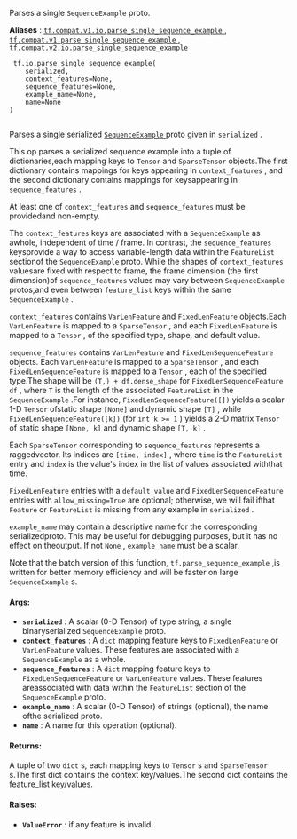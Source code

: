 Parses a single  `SequenceExample`  proto.

**Aliases** : [ `tf.compat.v1.io.parse_single_sequence_example` ](/api_docs/python/tf/io/parse_single_sequence_example), [ `tf.compat.v1.parse_single_sequence_example` ](/api_docs/python/tf/io/parse_single_sequence_example), [ `tf.compat.v2.io.parse_single_sequence_example` ](/api_docs/python/tf/io/parse_single_sequence_example)

```
 tf.io.parse_single_sequence_example(
    serialized,
    context_features=None,
    sequence_features=None,
    example_name=None,
    name=None
)
 
```

Parses a single serialized [ `SequenceExample` ](https://tensorflow.google.cn/code/tensorflow/core/example/example.proto)proto given in  `serialized` .

This op parses a serialized sequence example into a tuple of dictionaries,each mapping keys to  `Tensor`  and  `SparseTensor`  objects.The first dictionary contains mappings for keys appearing in `context_features` , and the second dictionary contains mappings for keysappearing in  `sequence_features` .

At least one of  `context_features`  and  `sequence_features`  must be providedand non-empty.

The  `context_features`  keys are associated with a  `SequenceExample`  as awhole, independent of time / frame.  In contrast, the  `sequence_features`  keysprovide a way to access variable-length data within the  `FeatureList`  sectionof the  `SequenceExample`  proto.  While the shapes of  `context_features`  valuesare fixed with respect to frame, the frame dimension (the first dimension)of  `sequence_features`  values may vary between  `SequenceExample`  protos,and even between  `feature_list`  keys within the same  `SequenceExample` .

 `context_features`  contains  `VarLenFeature`  and  `FixedLenFeature`  objects.Each  `VarLenFeature`  is mapped to a  `SparseTensor` , and each  `FixedLenFeature` is mapped to a  `Tensor` , of the specified type, shape, and default value.

 `sequence_features`  contains  `VarLenFeature`  and  `FixedLenSequenceFeature` objects. Each  `VarLenFeature`  is mapped to a  `SparseTensor` , and each `FixedLenSequenceFeature`  is mapped to a  `Tensor` , each of the specified type.The shape will be  `(T,) + df.dense_shape`  for  `FixedLenSequenceFeature`   `df` , where `T`  is the length of the associated  `FeatureList`  in the  `SequenceExample` .For instance,  `FixedLenSequenceFeature([])`  yields a scalar 1-D  `Tensor`  ofstatic shape  `[None]`  and dynamic shape  `[T]` , while `FixedLenSequenceFeature([k])`  (for  `int k >= 1` ) yields a 2-D matrix  `Tensor` of static shape  `[None, k]`  and dynamic shape  `[T, k]` .

Each  `SparseTensor`  corresponding to  `sequence_features`  represents a raggedvector.  Its indices are  `[time, index]` , where  `time`  is the  `FeatureList` entry and  `index`  is the value's index in the list of values associated withthat time.

 `FixedLenFeature`  entries with a  `default_value`  and  `FixedLenSequenceFeature` entries with  `allow_missing=True`  are optional; otherwise, we will fail ifthat  `Feature`  or  `FeatureList`  is missing from any example in  `serialized` .

 `example_name`  may contain a descriptive name for the corresponding serializedproto. This may be useful for debugging purposes, but it has no effect on theoutput. If not  `None` ,  `example_name`  must be a scalar.

Note that the batch version of this function,  `tf.parse_sequence_example` ,is written for better memory efficiency and will be faster on large `SequenceExample` s.

#### Args:
- **`serialized`** : A scalar (0-D Tensor) of type string, a single binaryserialized  `SequenceExample`  proto.
- **`context_features`** : A  `dict`  mapping feature keys to  `FixedLenFeature`  or `VarLenFeature`  values. These features are associated with a `SequenceExample`  as a whole.
- **`sequence_features`** : A  `dict`  mapping feature keys to `FixedLenSequenceFeature`  or  `VarLenFeature`  values. These features areassociated with data within the  `FeatureList`  section of the `SequenceExample`  proto.
- **`example_name`** : A scalar (0-D Tensor) of strings (optional), the name ofthe serialized proto.
- **`name`** : A name for this operation (optional).


#### Returns:
A tuple of two  `dict` s, each mapping keys to  `Tensor` s and  `SparseTensor` s.The first dict contains the context key/values.The second dict contains the feature_list key/values.

#### Raises:
- **`ValueError`** : if any feature is invalid.
